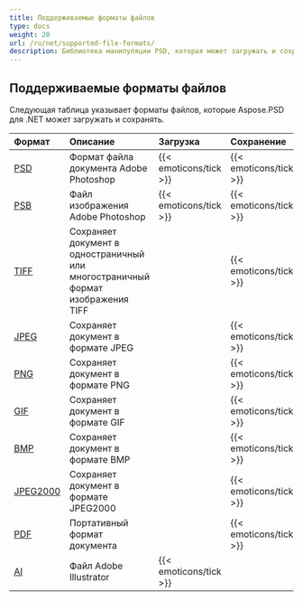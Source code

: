 ```yaml
---
title: Поддерживаемые форматы файлов
type: docs
weight: 20
url: /ru/net/supported-file-formats/
description: Библиотека манипуляции PSD, которая может загружать и сохранять форматы файлов, такие как PSD, PSB, TIFF, JPEG, PNG, GIF, BMP и PDF.
---
```


## **Поддерживаемые форматы файлов**
Следующая таблица указывает форматы файлов, которые Aspose.PSD для .NET может загружать и сохранять.

|**Формат**|**Описание**|**Загрузка**|**Сохранение**|**Примечания**|
| :- | :- | :- | :- | :- |
|[PSD](https://wiki.fileformat.com/image/psd/)|Формат файла документа Adobe Photoshop|{{< emoticons/tick >}}|{{< emoticons/tick >}}| |
|[PSB](https://wiki.fileformat.com/image/psb/)|Файл изображения Adobe Photoshop|{{< emoticons/tick >}}|{{< emoticons/tick >}}| |
|[TIFF](https://wiki.fileformat.com/image/tiff)|Сохраняет документ в одностраничный или многостраничный формат изображения TIFF| |{{< emoticons/tick >}}| |
|[JPEG](https://wiki.fileformat.com/image/jpeg/)|Сохраняет документ в формате JPEG| |{{< emoticons/tick >}}| |
|[PNG](https://wiki.fileformat.com/image/png/)|Сохраняет документ в формате PNG| |{{< emoticons/tick >}}| |
|[GIF](https://wiki.fileformat.com/image/gif/)|Сохраняет документ в формате GIF| |{{< emoticons/tick >}}| |
|[BMP](https://wiki.fileformat.com/image/bmp/)|Сохраняет документ в формате BMP| |{{< emoticons/tick >}}| |
|[JPEG2000](https://wiki.fileformat.com/image/jp2/)|Сохраняет документ в формате JPEG2000| |{{< emoticons/tick >}}| |
|[PDF](https://wiki.fileformat.com/view/pdf/)|Портативный формат документа| |{{< emoticons/tick >}}| |
|[AI](/psd/ru/net/ai-adobe-illustrator-format/)|Файл Adobe Illustrator|{{< emoticons/tick >}}| | |
